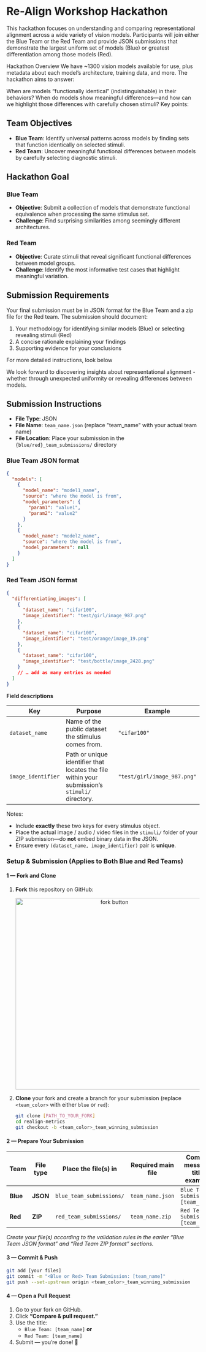 # Re-Align Workshop Hackathon

This hackathon focuses on understanding and comparing representational alignment across a wide variety of vision models. Participants will join either the Blue Team or the Red Team and provide JSON submissions that demonstrate the largest uniform set of models (Blue) or greatest differentiation among those models (Red).

Hackathon Overview
We have ~1300 vision models available for use, plus metadata about each model’s architecture, training data, and more. The hackathon aims to answer:

When are models “functionally identical” (indistinguishable) in their behaviors?
When do models show meaningful differences—and how can we highlight those differences with carefully chosen stimuli?
Key points:

## Team Objectives

- **Blue Team**: Identify universal patterns across models by finding sets that function identically on selected stimuli.
- **Red Team**: Uncover meaningful functional differences between models by carefully selecting diagnostic stimuli.

## Hackathon Goal

### Blue Team
- **Objective**: Submit a collection of models that demonstrate functional equivalence when processing the same stimulus set.
- **Challenge**: Find surprising similarities among seemingly different architectures.

### Red Team
- **Objective**: Curate stimuli that reveal significant functional differences between model groups.
- **Challenge**: Identify the most informative test cases that highlight meaningful variation.

## Submission Requirements
Your final submission must be in JSON format for the Blue Team and a zip file for the Red team. The submission should document:
1. Your methodology for identifying similar models (Blue) or selecting revealing stimuli (Red)
2. A concise rationale explaining your findings
3. Supporting evidence for your conclusions

For more detailed instructions, look below

We look forward to discovering insights about representational alignment - whether through unexpected uniformity or revealing differences between models.


## Submission Instructions

- **File Type**: JSON
- **File Name**: `team_name.json` (replace "team_name" with your actual team name)
- **File Location**: Place your submission in the `{blue/red}_team_submissions/` directory

### Blue Team JSON format

```json
{
  "models": [
    {
      "model_name": "model1_name",
      "source": "where the model is from",
      "model_parameters": {
        "param1": "value1",
        "param2": "value2"
      }
    },
    {
      "model_name": "model2_name",
      "source": "where the model is from",
      "model_parameters": null
    }
  ]
}
```

### Red Team JSON format

```json
{
  "differentiating_images": [
    {
      "dataset_name": "cifar100",
      "image_identifier": "test/girl/image_987.png"
    },
    {
      "dataset_name": "cifar100",
      "image_identifier": "test/orange/image_19.png"
    },
    {
      "dataset_name": "cifar100",
      "image_identifier": "test/bottle/image_2428.png"
    }
    // … add as many entries as needed
  ]
}
```

**Field descriptions**

| Key | Purpose | Example |
|-----|---------|---------|
| `dataset_name` | Name of the public dataset the stimulus comes from. | `"cifar100"` |
| `image_identifier` | Path or unique identifier that locates the file within your submission’s `stimuli/` directory. | `"test/girl/image_987.png"` |

Notes:
- Include **exactly** these two keys for every stimulus object.  
- Place the actual image / audio / video files in the `stimuli/` folder of your ZIP submission—do **not** embed binary data in the JSON.  
- Ensure every `(dataset_name, image_identifier)` pair is **unique**.

### Setup & Submission (Applies to **Both Blue and Red Teams**)

#### 1&nbsp;—&nbsp;Fork and Clone
1. **Fork** this repository on GitHub:  
   <a href="https://docs.github.com/en/get-started/quickstart/fork-a-repo">
   <div style="text-align:center"><img src="https://docs.github.com/assets/images/help/repository/fork_button.png" alt="fork button" width="500"/></div>
   </a>

2. **Clone** your fork and create a branch for your submission (replace `<team_color>` with either `blue` or `red`):
   ```bash
   git clone [PATH_TO_YOUR_FORK]
   cd realign-metrics
   git checkout -b <team_color>_team_winning_submission
   ```

#### 2 — Prepare Your Submission
| Team | File type | Place the file(s) in | Required main file | Commit message title example |
|------|-----------|----------------------|--------------------|------------------------------|
| **Blue** | **JSON** | `blue_team_submissions/` | `team_name.json` | `Blue Team Submission: [team_name]` |
| **Red** | **ZIP**  | `red_team_submissions/`  | `team_name.zip`  | `Red Team Submission: [team_name]` |

*Create your file(s) according to the validation rules in the earlier “Blue Team JSON format” and “Red Team ZIP format” sections.*

#### 3 — Commit & Push
```bash
git add [your files]
git commit -m "<Blue or Red> Team Submission: [team_name]"
git push --set-upstream origin <team_color>_team_winning_submission
```

#### 4 — Open a Pull Request
1. Go to your fork on GitHub.
2. Click **“Compare & pull request.”**
3. Use the title:  
   - `Blue Team: [team_name]` **or**  
   - `Red Team: [team_name]`
4. Submit — you’re done! 🎉
